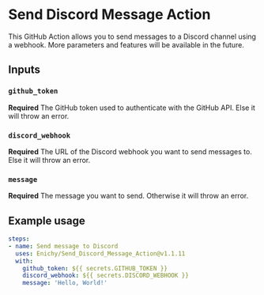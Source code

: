 # Send Discord Message Action

This GitHub Action allows you to send messages to a Discord channel using a webhook.
More parameters and features will be available in the future.

## Inputs

### `github_token`

**Required** The GitHub token used to authenticate with the GitHub API. Else it will throw an error.

### `discord_webhook`

**Required** The URL of the Discord webhook you want to send messages to. Else it will throw an error.

### `message`

**Required** The message you want to send. Otherwise it will throw an error.

## Example usage

```yaml
steps:
- name: Send message to Discord
  uses: Enichy/Send_Discord_Message_Action@v1.1.11
  with:
    github_token: ${{ secrets.GITHUB_TOKEN }}
    discord_webhook: ${{ secrets.DISCORD_WEBHOOK }}
    message: 'Hello, World!'
```
